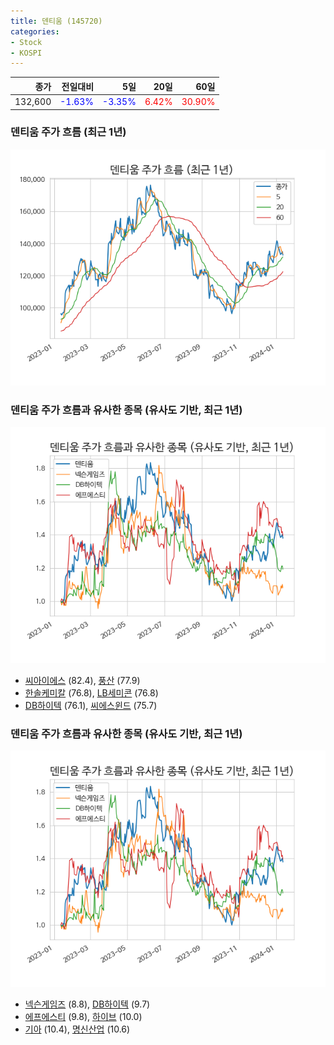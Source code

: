 ```yaml
---
title: 덴티움 (145720)
categories:
- Stock
- KOSPI
---
```


|종가|전일대비|5일|20일|60일|
|---:|-------:|--:|---:|---:|
|132,600|<span style="color: blue">-1.63%</span>|<span style="color: blue">-3.35%</span>|<span style="color: red">6.42%</span>|<span style="color: red">30.90%</span>|

<!-- more -->
### 덴티움 주가 흐름 (최근 1년)
![145720](/assets/images/stock/145720.png)


### 덴티움 주가 흐름과 유사한 종목 (유사도 기반, 최근 1년)
![145720](/assets/images/stock/145720_sim.png)

- [씨아이에스](/222080/) (82.4), [풍산](/103140/) (77.9)
- [한솔케미칼](/014680/) (76.8), [LB세미콘](/061970/) (76.8)
- [DB하이텍](/000990/) (76.1), [씨에스윈드](/112610/) (75.7)


### 덴티움 주가 흐름과 유사한 종목 (유사도 기반, 최근 1년)
![145720](/assets/images/stock/145720_sim.png)

- [넥슨게임즈](/225570/) (8.8), [DB하이텍](/000990/) (9.7)
- [에프에스티](/036810/) (9.8), [하이브](/352820/) (10.0)
- [기아](/000270/) (10.4), [명신산업](/009900/) (10.6)